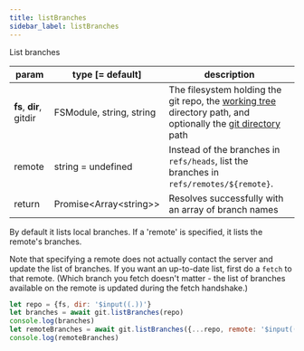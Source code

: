 ```yaml
---
title: listBranches
sidebar_label: listBranches
---
```


List branches

| param                   | type [= default]           | description                                                                                                                                         |
| ----------------------- | -------------------------- | --------------------------------------------------------------------------------------------------------------------------------------------------- |
| **fs**, **dir**, gitdir | FSModule, string, string   | The filesystem holding the git repo, the [working tree](dir-vs-gitdir.md) directory path, and optionally the [git directory](dir-vs-gitdir.md) path |
| remote                  | string   = undefined       | Instead of the branches in `refs/heads`, list the branches in `refs/remotes/${remote}`.                                                             |
| return                  | Promise\<Array\<string\>\> | Resolves successfully with an array of branch names                                                                                                 |

By default it lists local branches. If a 'remote' is specified, it lists the remote's branches.

Note that specifying a remote does not actually contact the server and update the list of branches.
If you want an up-to-date list, first do a `fetch` to that remote.
(Which branch you fetch doesn't matter - the list of branches available on the remote is updated during the fetch handshake.)

```js
let repo = {fs, dir: '$input((.))'}
let branches = await git.listBranches(repo)
console.log(branches)
let remoteBranches = await git.listBranches({...repo, remote: '$input((origin))'})
console.log(remoteBranches)
```

